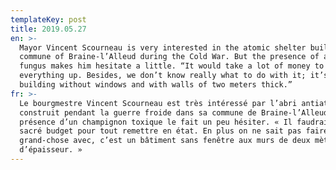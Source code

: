 ```yaml
---
templateKey: post
title: 2019.05.27
en: >-
  Mayor Vincent Scourneau is very interested in the atomic shelter built in his
  commune of Braine-l’Alleud during the Cold War. But the presence of a toxic
  fungus makes him hesitate a little. “It would take a lot of money to fix
  everything up. Besides, we don’t know really what to do with it; it’s a
  building without windows and with walls of two meters thick.” 
fr: >-
  Le bourgmestre Vincent Scourneau est très intéressé par l’abri antiatomique
  construit pendant la guerre froide dans sa commune de Braine-l’Alleud. Mais la
  présence d’un champignon toxique le fait un peu hésiter. « Il faudrait un
  sacré budget pour tout remettre en état. En plus on ne sait pas faire
  grand-chose avec, c’est un bâtiment sans fenêtre aux murs de deux mètres
  d’épaisseur. »
---
```


